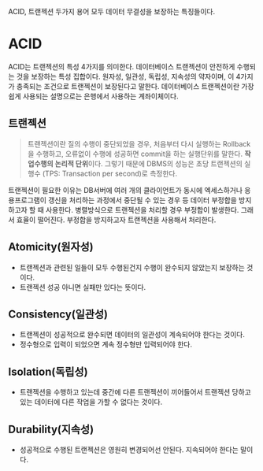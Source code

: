 ACID, 트랜젝션 두가지 용어 모두 데이터 무결성을 보장하는 특징들이다.

# ACID
ACID는 트랜젝션의 특성 4가지를 의미한다.
데이터베이스 트랜젝션이 안전하게 수행되는 것을 보장하는 특성 집합이다.
원자성, 일관성, 독립성, 지속성의 약자이며, 이 4가지가 충족되는 조건으로 트랜젝션이 보장된다고 말한다.
데이터베이스 트랜젝션이란 가장 쉽게 사용되는 설명으로는 은행에서 사용하는 계좌이체이다.

## 트랜젝션
> 트랜젝션이란 질의 수행이 중단되었을 경우, 처음부터 다시 실행하는 Rollback을 수행하고, 오류없이 수행에 성공하면 commit을 하는 실행단위를 말한다.
**작업수행의 논리적 단위**이다. 그렇기 때문에 DBMS의 성능은 초당 트랜젝션의 실행수 (TPS: Transaction per second)로 측정한다.

트랜젝션이 필요한 이유는 DB서버에 여러 개의 클라이언트가 동시에 엑세스하거나 응용프로그램이 갱신을 처리하는 과정에서 중단될 수 있는 경우
등 데이터 부정합을 방지하고자 할 때 사용한다. 병렬방식으로 트랜젝션을 처리할 경우 부정합이 발생한다. 그래서 효율이 떨어진다. 
부정합을 방지하고자 트랜젝션을 사용해서 처리한다.


## **A**tomicity(원자성)
* 트랜젝션과 관련된 일들이 모두 수행된건지 수행이 완수되지 않았는지 보장하는 것이다. 
* 트랜젝션 성공 아니면 실패만 있다는 뜻이다.

## **C**onsistency(일관성)
* 트랜젝션이 성공적으로 완수되면 데이터의 일관성이 계속되어야 한다는 것이다.
* 정수형으로 입력이 되었으면 계속 정수형만 입력되어야 한다.

## **I**solation(독립성)
* 트랜젝션을 수행하고 있는데 중간에 다른 트랜젝션이 끼어들어서 트랜젝션 당하고 있는 데이터에 다른 작업을 가할 수 없다는 것이다.

## **D**urability(지속성)
* 성공적으로 수행된 트랜젝션은 영원히 변경되어선 안된다. 지속되어야 한다는 말이다. 
